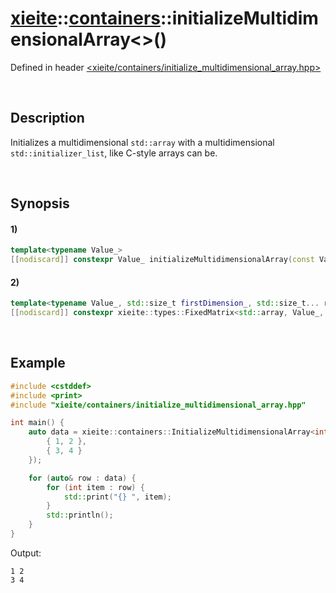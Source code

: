 # [xieite](../../xieite.md)\:\:[containers](../../containers.md)\:\:initializeMultidimensionalArray\<\>\(\)
Defined in header [<xieite/containers/initialize_multidimensional_array.hpp>](../../../include/xieite/containers/initialize_multidimensional_array.hpp)

&nbsp;

## Description
Initializes a multidimensional `std::array` with a multidimensional `std::initializer_list`, like C-style arrays can be.

&nbsp;

## Synopsis
#### 1)
```cpp
template<typename Value_>
[[nodiscard]] constexpr Value_ initializeMultidimensionalArray(const Value_& value) noexcept
```
#### 2)
```cpp
template<typename Value_, std::size_t firstDimension_, std::size_t... restDimensions_>
[[nodiscard]] constexpr xieite::types::FixedMatrix<std::array, Value_, firstDimension_, restDimensions_...> initializeMultidimensionalArray(xieite::types::DynamicMatrix<std::initializer_list, Value_, sizeof...(restDimensions_) + 1> list) noexcept;
```

&nbsp;

## Example
```cpp
#include <cstddef>
#include <print>
#include "xieite/containers/initialize_multidimensional_array.hpp"

int main() {
    auto data = xieite::containers::InitializeMultidimensionalArray<int, 2, 2>({
        { 1, 2 },
        { 3, 4 }
    });

    for (auto& row : data) {
        for (int item : row) {
            std::print("{} ", item);
        }
        std::println();
    }
}
```
Output:
```
1 2 
3 4 
```
